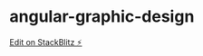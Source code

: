 # angular-graphic-design

[Edit on StackBlitz ⚡️](https://stackblitz.com/edit/angular-graphic-design)